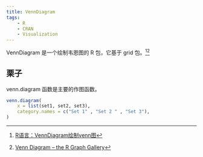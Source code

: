 ```yaml
---
title: VennDiagram
tags:
    - R
    - CRAN
    - Visualization
---
```


VennDiagram 是一个绘制韦恩图的 R 包，它基于 grid 包。[^1][^2]

## 栗子
venn.diagram 函数是主要的作图函数。

```r
venn.diagram(
    x = list(set1, set2, set3),
    category.names = c("Set 1" , "Set 2 " , "Set 3"),
)
```

[^1]: [R语言：VennDiagram绘制venn图](https://www.jianshu.com/p/f858521828a5)
[^2]: [Venn Diagram – the R Graph Gallery](https://r-graph-gallery.com/14-venn-diagramm.html)